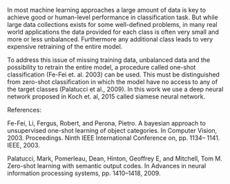 In most machine learning approaches a large amount of data is key to achieve good or human-level performance in classification task.
But while large data collections exists for some well-defined problems, in many real world applications the data provided for
each class is often very small and more or less unbalanced. Furthermore any additional class leads to very expensive retraining of the entire model.

To address this issue of missing training data, unbalanced data and the possibility to retrain the entire model,
a procedure called one-shot classification (Fe-Fei et. al. 2003) can be used. This must be distinguished from zero-shot
classification in which the model have no access to any of the target classes (Palatucci et al., 2009). In this work
we use a deep neural network proposed in Koch et. al, 2015 called siamese neural network.


References:

Fe-Fei, Li, Fergus, Robert, and Perona, Pietro. A bayesian
approach to unsupervised one-shot learning of object
categories. In Computer Vision, 2003. Proceedings.
Ninth IEEE International Conference on, pp. 1134–
1141. IEEE, 2003.

Palatucci, Mark, Pomerleau, Dean, Hinton, Geoffrey E,
and Mitchell, Tom M. Zero-shot learning with semantic
output codes. In Advances in neural information processing
systems, pp. 1410–1418, 2009.